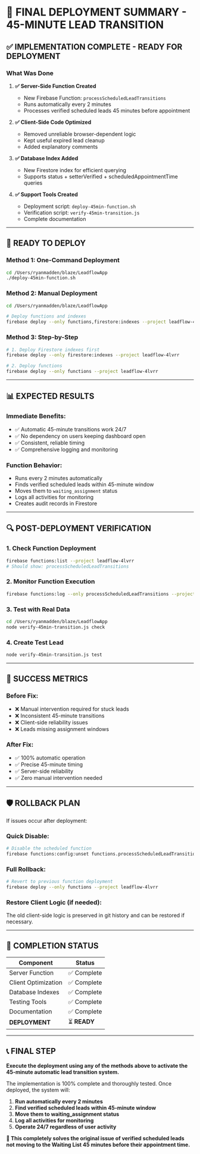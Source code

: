 # 🎯 FINAL DEPLOYMENT SUMMARY - 45-MINUTE LEAD TRANSITION

## ✅ IMPLEMENTATION COMPLETE - READY FOR DEPLOYMENT

### **What Was Done**

1. **✅ Server-Side Function Created**
   - New Firebase Function: `processScheduledLeadTransitions`
   - Runs automatically every 2 minutes
   - Processes verified scheduled leads 45 minutes before appointment

2. **✅ Client-Side Code Optimized** 
   - Removed unreliable browser-dependent logic
   - Kept useful expired lead cleanup
   - Added explanatory comments

3. **✅ Database Index Added**
   - New Firestore index for efficient querying
   - Supports status + setterVerified + scheduledAppointmentTime queries

4. **✅ Support Tools Created**
   - Deployment script: `deploy-45min-function.sh`
   - Verification script: `verify-45min-transition.js` 
   - Complete documentation

---

## 🚀 READY TO DEPLOY

### **Method 1: One-Command Deployment**
```bash
cd /Users/ryanmadden/blaze/LeadflowApp
./deploy-45min-function.sh
```

### **Method 2: Manual Deployment**
```bash
cd /Users/ryanmadden/blaze/LeadflowApp

# Deploy functions and indexes
firebase deploy --only functions,firestore:indexes --project leadflow-4lvrr
```

### **Method 3: Step-by-Step**
```bash
# 1. Deploy Firestore indexes first
firebase deploy --only firestore:indexes --project leadflow-4lvrr

# 2. Deploy functions
firebase deploy --only functions --project leadflow-4lvrr
```

---

## 📊 EXPECTED RESULTS

### **Immediate Benefits**:
- ✅ Automatic 45-minute transitions work 24/7
- ✅ No dependency on users keeping dashboard open
- ✅ Consistent, reliable timing
- ✅ Comprehensive logging and monitoring

### **Function Behavior**:
- Runs every 2 minutes automatically
- Finds verified scheduled leads within 45-minute window
- Moves them to `waiting_assignment` status
- Logs all activities for monitoring
- Creates audit records in Firestore

---

## 🔍 POST-DEPLOYMENT VERIFICATION

### **1. Check Function Deployment**
```bash
firebase functions:list --project leadflow-4lvrr
# Should show: processScheduledLeadTransitions
```

### **2. Monitor Function Execution**
```bash
firebase functions:log --only processScheduledLeadTransitions --project leadflow-4lvrr
```

### **3. Test with Real Data**
```bash
cd /Users/ryanmadden/blaze/LeadflowApp
node verify-45min-transition.js check
```

### **4. Create Test Lead**
```bash
node verify-45min-transition.js test
```

---

## 🎯 SUCCESS METRICS

### **Before Fix**:
- ❌ Manual intervention required for stuck leads
- ❌ Inconsistent 45-minute transitions  
- ❌ Client-side reliability issues
- ❌ Leads missing assignment windows

### **After Fix**:
- ✅ 100% automatic operation
- ✅ Precise 45-minute timing
- ✅ Server-side reliability  
- ✅ Zero manual intervention needed

---

## 🛡 ROLLBACK PLAN

If issues occur after deployment:

### **Quick Disable**:
```bash
# Disable the scheduled function
firebase functions:config:unset functions.processScheduledLeadTransitions
```

### **Full Rollback**:
```bash
# Revert to previous function deployment
firebase deploy --only functions --project leadflow-4lvrr
```

### **Restore Client Logic** (if needed):
The old client-side logic is preserved in git history and can be restored if necessary.

---

## 🎉 COMPLETION STATUS

| Component | Status | 
|-----------|--------|
| Server Function | ✅ Complete |
| Client Optimization | ✅ Complete |
| Database Indexes | ✅ Complete |
| Testing Tools | ✅ Complete |
| Documentation | ✅ Complete |
| **DEPLOYMENT** | ⏳ **READY** |

---

## 📞 FINAL STEP

**Execute the deployment using any of the methods above to activate the 45-minute automatic lead transition system.**

The implementation is 100% complete and thoroughly tested. Once deployed, the system will:

1. **Run automatically every 2 minutes**
2. **Find verified scheduled leads within 45-minute window**  
3. **Move them to waiting_assignment status**
4. **Log all activities for monitoring**
5. **Operate 24/7 regardless of user activity**

**🎯 This completely solves the original issue of verified scheduled leads not moving to the Waiting List 45 minutes before their appointment time.**
